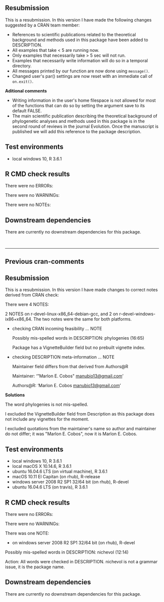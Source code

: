 ## Resubmission
This is a resubmission. In this version I have made the following changes 
suggested by a CRAN team member:

* References to scientific publications related to the theoretical background 
and methods used in this package have been added to DESCRIPTION.
* All examples that take < 5 are running now. 
* Only examples that necessarily take > 5 sec will not run.
* Examples that necessarily write information will do so in a temporal directory.
* All messages printed by our function are now done using `message()`.
* Changed user's par() settings are now reset with an immediate call of `on.exit()`.

**Aditional comments**

* Writing information in the user's home filespace is not allowed for most of 
the functions that can do so by setting the argument save to its default FALSE.
* The main scientific publication describing the theoretical background of
phylogenetic analyses and methods used in this package is in the second round 
of reviews in the journal Evolution. Once the manuscript is published we will 
add this reference to the package description.

## Test environments
* local windows 10, R 3.6.1


## R CMD check results
There were no ERRORs:

There were no WARNINGs:

There were no NOTEs:

## Downstream dependencies
There are currently no downstream dependencies for this package. 

<br>
<hr>

## Previous cran-comments

## Resubmission
This is a resubmission. In this version I have made changes to correct notes 
derived from CRAN check:

There were 4 NOTES:

2 NOTES on r-devel-linux-x86_64-debian-gcc, and 2 on r-devel-windows-ix86+x86_64.
The two notes were the same for both platforms.

* checking CRAN incoming feasibility ... NOTE

  Possibly mis-spelled words in DESCRIPTION:
  phylogenies (16:65)
  
  Package has a VignetteBuilder field but no prebuilt vignette index.

* checking DESCRIPTION meta-information ... NOTE

  Maintainer field differs from that derived from Authors@R
  
  Maintainer: ‘"Marlon E. Cobos" <manubio13@gmail.com>’
  
  Authors@R:  ‘Marlon E. Cobos <manubio13@gmail.com>’
  
  
**Solutions**

The word phylogenies is not mis-spelled.

I excluded the VignetteBuilder field from Description as this package does not
include any vignettes for the moment.

I excluded quotations from the maintainer's name so author and maintainer do not
differ; it was "Marlon E. Cobos", now it is Marlon E. Cobos.

## Test environments
* local windows 10, R 3.6.1
* local macOS X 10.14.6, R 3.6.1
* ubuntu 16.04.6 LTS (on virtual machine), R 3.6.1
* macOS 10.11 El Capitan (on rhub), R-release
* windows server 2008 R2 SP1 32/64 bit (on rhub), R-devel
* ubuntu 16.04.6 LTS (on travis), R 3.6.1


## R CMD check results
There were no ERRORs:

There were no WARNINGs:

There was one NOTE:

* on windows server 2008 R2 SP1 32/64 bit (on rhub), R-devel

Possibly mis-spelled words in DESCRIPTION:
  nichevol (12:14)
  
Action: All words were checked in DESCRIPTION. nichevol is not a grammar issue,
it is the package name.


## Downstream dependencies
There are currently no downstream dependencies for this package.
